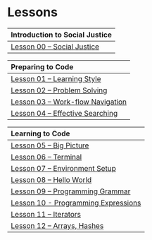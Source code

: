 # Lessons

| Introduction to Social Justice |
| :--- |
|[Lesson 00 – Social Justice](lessons/00-social-justice/) |

| Preparing to Code |
| :--- |
| [Lesson 01 – Learning Style](lessons/01-learning-style/) |
| [Lesson 02 – Problem Solving](lessons/02-problem-solving/) |
| [Lesson 03 – Work-flow Navigation](lessons/03-workflow/) |
| [Lesson 04 – Effective Searching](lessons/04-effective-searching/) |

| Learning to Code |
| :--- |
| [Lesson 05 – Big Picture](lessons/05-big-picture/) |
| [Lesson 06 – Terminal](lessons/06-terminal/) |
| [Lesson 07 – Environment Setup](lessons/07-environment-setup/) |
| [Lesson 08 – Hello World](lessons/08-hello-world/) |
| [Lesson 09 – Programming Grammar](lessons/09-programming-grammar/) |
| [Lesson 10 - Programming Expressions](lessons/10-programming-expressions/) |
| [Lesson 11 – Iterators](lessons/11-iterators/) |
| [Lesson 12 – Arrays, Hashes](lessons/12-basic-data-structs/) |
